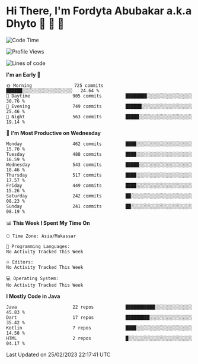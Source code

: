 # Hi There, I'm Fordyta Abubakar a.k.a Dhyto 👋 👋 👋 

<!--
**DhytoDev/dhytodev** is a ✨ _special_ ✨ repository because its `README.md` (this file) appears on your GitHub profile.

Here are some ideas to get you started:

- 🔭 I’m currently working on ...
- 🌱 I’m currently learning ...
- 👯 I’m looking to collaborate on ...
- 🤔 I’m looking for help with ...
- 💬 Ask me about ...
- 📫 How to reach me: ...
- 😄 Pronouns: ...
- ⚡ Fun fact: ...
-->

<!--START_SECTION:waka-->
![Code Time](http://img.shields.io/badge/Code%20Time-1%2C902%20hrs%2039%20mins-blue)

![Profile Views](http://img.shields.io/badge/Profile%20Views-56-blue)

![Lines of code](https://img.shields.io/badge/From%20Hello%20World%20I%27ve%20Written-2.2%20million%20lines%20of%20code-blue)

**I'm an Early 🐤** 

```text
🌞 Morning                725 commits         ██████░░░░░░░░░░░░░░░░░░░   24.64 % 
🌆 Daytime                905 commits         ████████░░░░░░░░░░░░░░░░░   30.76 % 
🌃 Evening                749 commits         ██████░░░░░░░░░░░░░░░░░░░   25.46 % 
🌙 Night                  563 commits         █████░░░░░░░░░░░░░░░░░░░░   19.14 % 
```
📅 **I'm Most Productive on Wednesday** 

```text
Monday                   462 commits         ████░░░░░░░░░░░░░░░░░░░░░   15.70 % 
Tuesday                  488 commits         ████░░░░░░░░░░░░░░░░░░░░░   16.59 % 
Wednesday                543 commits         █████░░░░░░░░░░░░░░░░░░░░   18.46 % 
Thursday                 517 commits         ████░░░░░░░░░░░░░░░░░░░░░   17.57 % 
Friday                   449 commits         ████░░░░░░░░░░░░░░░░░░░░░   15.26 % 
Saturday                 242 commits         ██░░░░░░░░░░░░░░░░░░░░░░░   08.23 % 
Sunday                   241 commits         ██░░░░░░░░░░░░░░░░░░░░░░░   08.19 % 
```


📊 **This Week I Spent My Time On** 

```text
🕑︎ Time Zone: Asia/Makassar

💬 Programming Languages: 
No Activity Tracked This Week

🔥 Editors: 
No Activity Tracked This Week

💻 Operating System: 
No Activity Tracked This Week
```

**I Mostly Code in Java** 

```text
Java                     22 repos            ███████████░░░░░░░░░░░░░░   45.83 % 
Dart                     17 repos            █████████░░░░░░░░░░░░░░░░   35.42 % 
Kotlin                   7 repos             ████░░░░░░░░░░░░░░░░░░░░░   14.58 % 
HTML                     2 repos             █░░░░░░░░░░░░░░░░░░░░░░░░   04.17 % 
```




 Last Updated on 25/02/2023 22:17:41 UTC
<!--END_SECTION:waka-->
